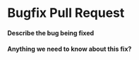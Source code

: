 # Bugfix Pull Request

#### Describe the bug being fixed

<!-- 
If an issue exists for the bug, mention that this PR fixes that issue
-->

#### Anything we need to know about this fix?
